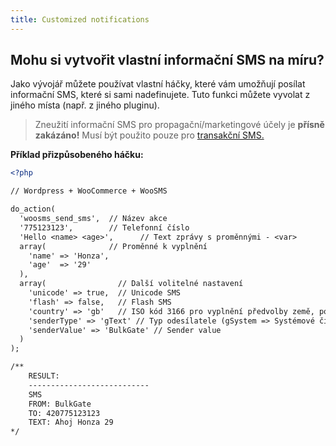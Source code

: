 ```yaml
---
title: Customized notifications
---
```


## Mohu si vytvořit vlastní informační SMS na míru?
Jako vývojář můžete používat vlastní háčky, které vám umožňují posílat informační SMS, které si sami nadefinujete. Tuto funkci můžete vyvolat z jiného místa (např. z jiného pluginu).

> Zneužití informační SMS pro propagační/marketingové účely je **přísně zakázáno!** Musí být použito pouze pro [transakční SMS.](difference-promotional-transactional-sms.md#transakČnÍ-sms)

**Příklad přizpůsobeného háčku:**

``` xml
<?php

// Wordpress + WooCommerce + WooSMS

do_action(
  'woosms_send_sms',  // Název akce
  '775123123',        // Telefonní číslo
  'Hello <name> <age>',      // Text zprávy s proměnnými - <var>
  array(              // Proměnné k vyplnění
    'name' => 'Honza',
    'age'  => '29'
  ), 
  array(                // Další volitelné nastavení
    'unicode' => true,  // Unicode SMS
    'flash' => false,   // Flash SMS
    'country' => 'gb'   // ISO kód 3166 pro vyplnění předvolby země, pokud je telefonní číslo v národním formátu
    'senderType' => 'gText' // Typ odesílatele (gSystem => Systémové číslo, gShort => Short code, gText => Alfa sender, gOwn => Numerický odesílatel)
    'senderValue' => 'BulkGate' // Sender value
  )
);

/** 
    RESULT:
    ---------------------------
    SMS
    FROM: BulkGate
    TO: 420775123123
    TEXT: Ahoj Honza 29
*/
```

